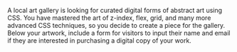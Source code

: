 A local art gallery is looking for curated digital forms of abstract art using CSS. You have mastered the art of z-index, flex, grid, and many more advanced CSS techniques, so you decide to create a piece for the gallery.
Below your artwork, include a form for visitors to input their name and email if they are interested in purchasing a digital copy of your work. 
